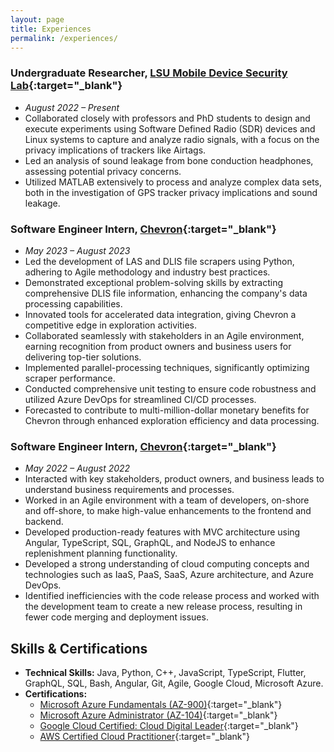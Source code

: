 ```yaml
---
layout: page
title: Experiences
permalink: /experiences/
---
```


### Undergraduate Researcher, [LSU Mobile Device Security Lab](https://csc.lsu.edu/~chenwang/){:target="_blank"}
- *August 2022 – Present*
- Collaborated closely with professors and PhD students to design and execute experiments using Software Defined Radio (SDR) devices and Linux systems to capture and analyze radio signals, with a focus on the privacy implications of trackers like Airtags.
- Led an analysis of sound leakage from bone conduction headphones, assessing potential privacy concerns.
- Utilized MATLAB extensively to process and analyze complex data sets, both in the investigation of GPS tracker privacy implications and sound leakage.

### Software Engineer Intern, [Chevron](https://www.Chevron.com){:target="_blank"}
- *May 2023 – August 2023*
- Led the development of LAS and DLIS file scrapers using Python, adhering to Agile methodology and industry best practices.
- Demonstrated exceptional problem-solving skills by extracting comprehensive DLIS file information, enhancing the company's data processing capabilities.
- Innovated tools for accelerated data integration, giving Chevron a competitive edge in exploration activities.
- Collaborated seamlessly with stakeholders in an Agile environment, earning recognition from product owners and business users for delivering top-tier solutions.
- Implemented parallel-processing techniques, significantly optimizing scraper performance.
- Conducted comprehensive unit testing to ensure code robustness and utilized Azure DevOps for streamlined CI/CD processes.
- Forecasted to contribute to multi-million-dollar monetary benefits for Chevron through enhanced exploration efficiency and data processing.

### Software Engineer Intern, [Chevron](https://www.Chevron.com){:target="_blank"}
- *May 2022 – August 2022*
- Interacted with key stakeholders, product owners, and business leads to understand business requirements and processes.
- Worked in an Agile environment with a team of developers, on-shore and off-shore, to make high-value enhancements to the frontend and backend.
- Developed production-ready features with MVC architecture using Angular, TypeScript, SQL, GraphQL, and NodeJS to enhance replenishment planning functionality.
- Developed a strong understanding of cloud computing concepts and technologies such as IaaS, PaaS, SaaS, Azure architecture, and Azure DevOps.
- Identified inefficiencies with the code release process and worked with the development team to create a new release process, resulting in fewer code merging and deployment issues.

## Skills & Certifications

- **Technical Skills:** Java, Python, C++, JavaScript, TypeScript, Flutter, GraphQL, SQL, Bash, Angular, Git, Agile, Google Cloud, Microsoft Azure.
- **Certifications:** 
    * [Microsoft Azure Fundamentals (AZ-900)](https://learn.microsoft.com/en-us/users/adityasrivastava-8756/credentials/4f4f740650d0295f){:target="_blank"} 
    * [Microsoft Azure Administrator (AZ-104)](https://learn.microsoft.com/en-us/users/adityasrivastava-8756/credentials/e6730455efc26e16){:target="_blank"}
    * [Google Cloud Certified: Cloud Digital Leader](https://www.credential.net/15ce8099-7e83-47f6-8c85-e47f1b965333?key=911e28d652066c1b6a9c298d9020eebfed64b2b65d3c657536e054022635f296&trk=public_profile_see-credential){:target="_blank"}
    * [AWS Certified Cloud Practitioner](https://www.credly.com/badges/40d7a0c6-a34f-436d-8d49-4f543cabe4bd/public_url){:target="_blank"}
